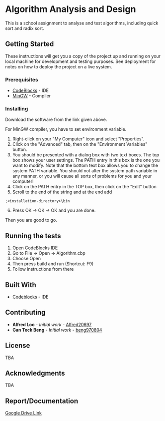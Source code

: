 # Algorithm Analysis and Design

This is a school assignment to analyse and test algorithms, including quick sort and radix sort.

## Getting Started

These instructions will get you a copy of the project up and running on your local machine for development and testing purposes. See deployment for notes on how to deploy the project on a live system.

### Prerequisites

* [CodeBlocks](http://www.codeblocks.org/downloads) - IDE
* [MinGW](http://www.mingw.org/) - Compiler

### Installing

Download the software from the link given above.

For MinGW compiler, you have to set environment variable. 

1. Right-click on your "My Computer" icon and select "Properties".
2. Click on the "Advanced" tab, then on the "Environment Variables" button.
3. You should be presented with a dialog box with two text boxes. The top box shows your user settings. The PATH entry in this box is the one you want to modify. Note that the bottom text box allows you to change the system PATH variable. You should not alter the system path variable in any manner, or you will cause all sorts of problems for you and your computer!
4. Click on the PATH entry in the TOP box, then click on the "Edit" button
5. Scroll to the end of the string and at the end add
```
;<installation-directory>\bin
```
6. Press OK -> OK -> OK and you are done.

Then you are good to go.

## Running the tests

1. Open CodeBlocks IDE
2. Go to File -> Open -> Algorithm.cbp
3. Choose Open
4. Then press build and run (Shortcut: F9)
5. Follow instructions from there

## Built With

* [Codeblocks](http://www.codeblocks.org/downloads) - IDE

## Contributing

* **Alfred Loo** - *Initial work* - [Alfred20697](https://github.com/Alfred20697)
* **Gan Teck Beng** - *Initial work* - [beng970804](https://github.com/beng970804)

## License

TBA

## Acknowledgments

TBA

## Report/Documentation

[Google Drive Link](https://goo.gl/xdiz7Q)